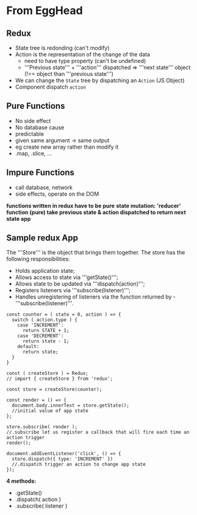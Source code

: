 # From EggHead

## Redux
- State tree is redonding (can't modify)
- Action is the representation of the change of the data
	- need to have type property (can't be undefined)
  - '''Previous state''' + '''action''' dispatched => '''next state''' object (!== object than '''previous state''')
- We can change the ```State``` tree by dispatching an ```Action``` (JS Object)
- Component dispatch ```action```

## Pure Functions
- No side effect
- No database cause
- predictable
- given same argument -> same output
- eg create new array rather than modify it
- .map, .slice, ...

## Impure Functions
- call database, network
- side effects, operate on the DOM

__functions written in redux have to be pure__
__state mutation: 'reducer' function (pure) take previous state & action dispatched
to return next state app__

## Sample redux App

The '''Store''' is the object that brings them together. The store has the following responsibilities:

- Holds application state;
- Allows access to state via '''getState()''';
- Allows state to be updated via '''dispatch(action)''';
- Registers listeners via '''subscribe(listener)''';
- Handles unregistering of listeners via the function returned by - '''subscribe(listener)'''.

```
const counter = ( state = 0, action ) => {
  switch ( action.type ) {
    case 'INCREMENT':
      return STATE + 1;
    case 'DECREMENT':
      return state - 1;
    default:
      return state;
  }
}

const ( createStore ) = Redux;
// import { createStore } from 'redux';

const store = createStore(counter);

const render = () => {
  document.body.innerText = store.getState();
  //initial value of app state
};

store.subscribe( render );
//.subscribe let us register a callback that will fire each time an action trigger
render();

document.addEventListener('click', () => {
  store.dispatch({ type: 'INCREMENT' })
  //.dispatch trigger an action to change app state
});
```

__4 methods:__
- .getState()
- .dispatch( action )
- .subscribe( listener )

